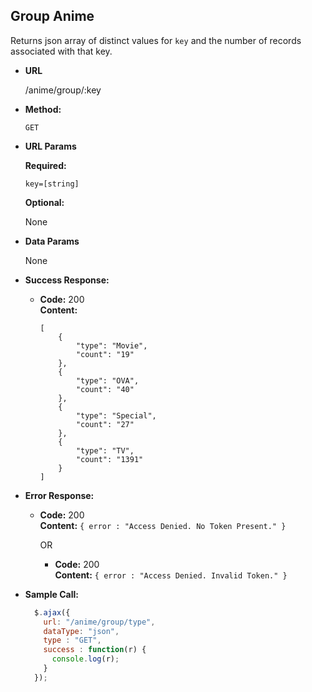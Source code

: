 **Group Anime**
----
  Returns json array of distinct values for ``key`` and the number of records associated with that key.

* **URL**

  /anime/group/:key

* **Method:**

  `GET`

*  **URL Params**

   **Required:**

   ``key=[string]``

   **Optional:**

   None

* **Data Params**

  None

* **Success Response:**

  * **Code:** 200 <br />
    **Content:**
    ```
    [
        {
            "type": "Movie",
            "count": "19"
        },
        {
            "type": "OVA",
            "count": "40"
        },
        {
            "type": "Special",
            "count": "27"
        },
        {
            "type": "TV",
            "count": "1391"
        }
    ]
    ```

* **Error Response:**

  * **Code:** 200 <br />
    **Content:** `{ error : "Access Denied. No Token Present." }`

    OR

    * **Code:** 200 <br />
      **Content:** `{ error : "Access Denied. Invalid Token." }`

* **Sample Call:**

  ```javascript
    $.ajax({
      url: "/anime/group/type",
      dataType: "json",
      type : "GET",
      success : function(r) {
        console.log(r);
      }
    });
  ```
